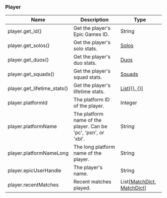 ### Player
| Name | Description | Type |
|------|-------------|------|
| player.get_id() | Get the player's Epic Games ID. | String |
| player.get_solos() | Get the player's solo stats. | [Solos](https://github.com/cree-py/pynite/blob/master/docs/solos.md) |
| player.get_duos() | Get the player's duo stats. | [Duos](https://github.com/cree-py/pynite/blob/master/docs/duos.md) |
| player.get_squads() | Get the player's squad stats. | [Squads](https://github.com/cree-py/pynite/blob/master/docs/squads.md) |
| player.get_lifetime_stats() | Get the player's lifetime stats. | [List\[{}, {}\]](https://github.com/cree-py/pynite/blob/master/docs/lifetime.md) |
| player.platformId | The platform ID of the player. | Integer |
| player.platformName | The platform name of the player. Can be 'pc', 'psn', or 'xbl'. | String |
| player.platformNameLong | The long platform name of the player. | String |
| player.epicUserHandle | The player's name. | String |
| player.recentMatches | Recent matches played. | List\[[MatchDict](https://github.com/cree-py/pynite/blob/master/docs/main.md#matchdict), [MatchDict](https://github.com/cree-py/pynite/blob/master/docs/main.md#matchdict)\] |

